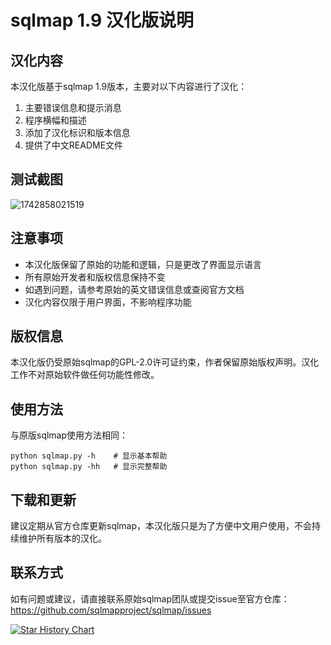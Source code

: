 # sqlmap 1.9 汉化版说明

## 汉化内容

本汉化版基于sqlmap 1.9版本，主要对以下内容进行了汉化：

1. 主要错误信息和提示消息
2. 程序横幅和描述
3. 添加了汉化标识和版本信息
4. 提供了中文README文件

## 测试截图

![1742858021519](https://github.com/user-attachments/assets/e7f96942-5914-4f3e-b263-cc239d076482)

## 注意事项

- 本汉化版保留了原始的功能和逻辑，只是更改了界面显示语言
- 所有原始开发者和版权信息保持不变
- 如遇到问题，请参考原始的英文错误信息或查阅官方文档
- 汉化内容仅限于用户界面，不影响程序功能

## 版权信息

本汉化版仍受原始sqlmap的GPL-2.0许可证约束，作者保留原始版权声明。汉化工作不对原始软件做任何功能性修改。

## 使用方法

与原版sqlmap使用方法相同：


```
python sqlmap.py -h    # 显示基本帮助
python sqlmap.py -hh   # 显示完整帮助
```

## 下载和更新

建议定期从官方仓库更新sqlmap，本汉化版只是为了方便中文用户使用，不会持续维护所有版本的汉化。

## 联系方式

如有问题或建议，请直接联系原始sqlmap团队或提交issue至官方仓库：https://github.com/sqlmapproject/sqlmap/issues 


[![Star History Chart](https://api.star-history.com/svg?repos=BugFor-Pings/CN_Sqlmap&type=Date)](https://star-history.com/#BugFor-Pings/CN_Sqlmap&Date)
